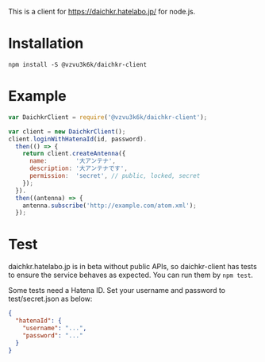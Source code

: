 This is a client for https://daichkr.hatelabo.jp/ for node.js.

# Installation

```
npm install -S @vzvu3k6k/daichkr-client
```

# Example

```js
var DaichkrClient = require('@vzvu3k6k/daichkr-client');

var client = new DaichkrClient();
client.loginWithHatenaId(id, password).
  then(() => {
    return client.createAntenna({
      name:        '大アンテナ',
      description: '大アンテナです',
      permission:  'secret', // public, locked, secret
    });
  }).
  then((antenna) => {
    antenna.subscribe('http://example.com/atom.xml');
  });
```

# Test

daichkr.hatelabo.jp is in beta without public APIs, so daichkr-client has tests to ensure the service behaves as expected. You can run them by `npm test`.

Some tests need a Hatena ID. Set your username and password to test/secret.json as below:

```json
{
  "hatenaId": {
    "username": "...",
    "password": "..."
  }
}
```
